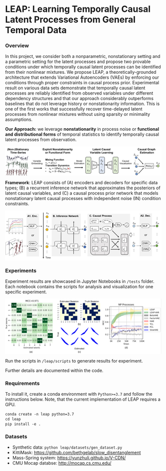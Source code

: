 # LEAP: Learning Temporally Causal Latent Processes from General Temporal Data

### Overview
In this project, we consider both a nonparametric, nonstationary setting and a parametric setting for the latent processes and propose two provable conditions under which temporally causal latent processes can be identified from their nonlinear mixtures. We propose LEAP, a theoretically-grounded architecture that extends Variational Autoencoders (VAEs) by enforcing our conditions through proper constraints in causal process prior. Experimental result on various data sets demonstrate that temporally causal latent processes are reliably identified from observed variables under different dependency structures and that our approach considerably outperforms baselines that do not leverage history or nonstationarity information. This is one of the first works that successfully recover time-delayed latent processes from nonlinear mixtures without using sparsity or minimality assumptions. 

**Our Approach:** we leverage **nonstationarity** in process noise or **functional and distributional forms** of temporal statistics to identify temporally causal latent processes from observation.
<p align="center">
  <img align="middle" src="https://github.com/weirayao/leap/blob/main/imgs/motivation.jpg" alt="relational inference" width="800"/>
</p>

<!-- *In addition to structure, our approach allows inferring Granger-causal effect signs*:
<p align="center">
  <img align="middle" src="https://github.com/i6092467/GVAR/blob/master/images/scheme_panel_2.png" alt="interpretable relational inference" width="5000"/>
</p>
 -->
**Framework**: LEAP consists of (A) encoders and decoders for specific data types; (B) a recurrent inference network that approximates the posteriors of latent causal variables, and (C) a causal process prior network that models nonstationary latent causal processes with independent noise (IN) condition constraints.
<p align="center">
  <img align="middle" src="https://github.com/weirayao/leap/blob/main/imgs/overall.jpg" width="700"/>
</p>

### Experiments
Experiment results are showcased in Jupyter Notebooks in `/tests` folder. Each notebook contains the scripts for analysis and visualization for one specific experiment.

<p align="center">
  <img align="middle" src="https://github.com/weirayao/leap/blob/main/imgs/np_syn.png" width="600"/>
</p>

Run the scripts in `/leap/scripts` to generate results for experiment.

Further details are documented within the code.

### Requirements
To install it, create a conda environment with `Python>=3.7` and follow the instructions below. Note, that the current implementation of LEAP requires a GPU.
```
conda create -n leap python=3.7
cd leap
pip install -e .
```

### Datasets

- Synthetic data: `python leap/datasets/gen_dataset.py `
- KittiMask: https://github.com/bethgelab/slow_disentanglement
- Mass-Spring system: https://yunzhuli.github.io/V-CDN/
- CMU Mocap databse: http://mocap.cs.cmu.edu/
